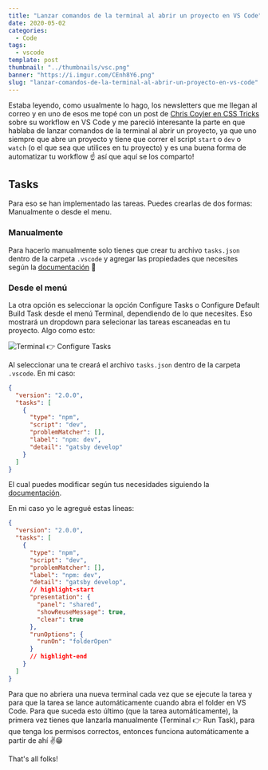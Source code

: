 ```yaml
---
title: "Lanzar comandos de la terminal al abrir un proyecto en VS Code"
date: 2020-05-02
categories:
  - Code
tags:
  - vscode
template: post
thumbnail: "../thumbnails/vsc.png"
banner: "https://i.imgur.com/CEnh8Y6.png"
slug: "lanzar-comandos-de-la-terminal-al-abrir-un-proyecto-en-vs-code"
---
```


Estaba leyendo, como usualmente lo hago, los newsletters que me llegan al correo y en uno de esos me topé con un post de [Chris Coyier en CSS Tricks](https://css-tricks.com/some-little-improvements-to-my-vs-code-workflow-workspaces-icons-tasks/) sobre su workflow en VS Code y me pareció interesante la parte en que hablaba de lanzar comandos de la terminal al abrir un proyecto, ya que uno siempre que abre un proyecto y tiene que correr el script `start` o `dev` o `watch` (o el que sea que utilices en tu proyecto) y es una buena forma de automatizar tu workflow ☝️ así que aquí se los comparto!

## Tasks

Para eso se han implementado las tareas. Puedes crearlas de dos formas: Manualmente o desde el menu.

### Manualmente

Para hacerlo manualmente solo tienes que crear tu archivo `tasks.json` dentro de la carpeta `.vscode` y agregar las propiedades que necesites según la [documentación](https://code.visualstudio.com/docs/editor/tasks) 👀

### Desde el menú

La otra opción es seleccionar la opción Configure Tasks o Configure Default Build Task desde el menú Terminal, dependiendo de lo que necesites. Eso mostrará un dropdown para selecionar las tareas escaneadas en tu proyecto. Algo como esto:

![Terminal 👉 Configure Tasks](https://i.imgur.com/fRzPqKE.png)

Al seleccionar una te creará el archivo `tasks.json` dentro de la carpeta `.vscode`. En mi caso:

```json
{
  "version": "2.0.0",
  "tasks": [
    {
      "type": "npm",
      "script": "dev",
      "problemMatcher": [],
      "label": "npm: dev",
      "detail": "gatsby develop"
    }
  ]
}
```

El cual puedes modificar según tus necesidades siguiendo la [documentación](https://code.visualstudio.com/docs/editor/tasks).

En mi caso yo le agregué estas líneas:

```json
{
  "version": "2.0.0",
  "tasks": [
    {
      "type": "npm",
      "script": "dev",
      "problemMatcher": [],
      "label": "npm: dev",
      "detail": "gatsby develop",
      // highlight-start
      "presentation": {
        "panel": "shared",
        "showReuseMessage": true,
        "clear": true
      },
      "runOptions": {
        "runOn": "folderOpen"
      }
      // highlight-end
    }
  ]
}
```

Para que no abriera una nueva terminal cada vez que se ejecute la tarea y para que la tarea se lance automáticamente cuando abra el folder en VS Code. Para que suceda esto último (que la tarea automáticamente), la primera vez tienes que lanzarla manualmente (Terminal 👉 Run Task), para que tenga los permisos correctos, entonces funciona automáticamente a partir de ahí ✌️😁

That's all folks!
